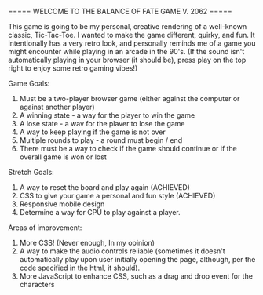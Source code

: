 ===== WELCOME TO THE BALANCE OF FATE GAME V. 2062 =====


This game is going to be my personal, creative rendering of a well-known classic, Tic-Tac-Toe. I wanted to make the game different, quirky, and fun. It intentionally has a very retro look, and personally reminds me of a game you might encounter while playing in an arcade in the 90's. (If the sound isn't automatically playing in your browser (it should be), press play on the top right to enjoy some retro gaming vibes!)

Game Goals:

1. Must be a two-player browser game (either against the computer or against another player)
2. A winning state - a way for the player to win the game
3. A lose state - a wav for the plaver to lose the game
4. A way to keep playing if the game is not over
5. Multiple rounds to play - a round must begin / end
6. There must be a way to check if the game should
continue or if the overall game is won or lost

Stretch Goals:

1. A way to reset the board and play again (ACHIEVED)
2. CSS to give your game a personal and fun style (ACHIEVED)
3. Responsive mobile design
4. Determine a way for CPU to play against a player.

Areas of improvement:

1. More CSS! (Never enough, In my opinion)
2. A way to make the audio controls reliable (sometimes it doesn't automatically play upon user initially opening the page, although, per the code specified in the html, it should).
3. More JavaScript to enhance CSS, such as a drag and drop event for the characters
